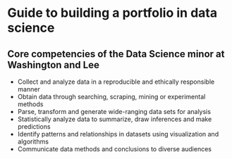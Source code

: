 # Guide to building a portfolio in data science


## Core competencies of the Data Science minor at Washington and Lee

* Collect and analyze data in a reproducible and ethically responsible manner
* Obtain data through searching, scraping, mining or experimental methods
* Parse, transform and generate wide-ranging data sets for analysis
* Statistically analyze data to summarize, draw inferences and make predictions
* Identify patterns and relationships in datasets using visualization and algorithms
* Communicate data methods and conclusions to diverse audiences
